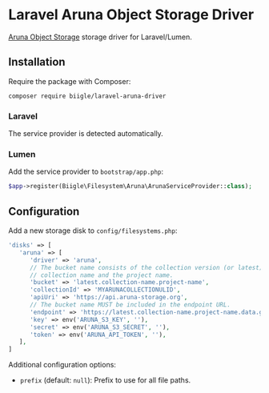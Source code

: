 # Laravel Aruna Object Storage Driver

[Aruna Object Storage](https://aruna-storage.org) storage driver for Laravel/Lumen.

## Installation

Require the package with Composer:

```
composer require biigle/laravel-aruna-driver
```

### Laravel

The service provider is detected automatically.

### Lumen

Add the service provider to `bootstrap/app.php`:
```php
$app->register(Biigle\Filesystem\Aruna\ArunaServiceProvider::class);
```

## Configuration

Add a new storage disk to `config/filesystems.php`:

```php
'disks' => [
   'aruna' => [
      'driver' => 'aruna',
      // The bucket name consists of the collection version (or latest), the
      // collection name and the project name.
      'bucket' => 'latest.collection-name.project-name',
      'collectionId' => 'MYARUNACOLLECTIONULID',
      'apiUri' => 'https://api.aruna-storage.org',
      // The bucket name MUST be included in the endpoint URL.
      'endpoint' => 'https://latest.collection-name.project-name.data.gi.aruna-storage.org'
      'key' => env('ARUNA_S3_KEY', ''),
      'secret' => env('ARUNA_S3_SECRET', ''),
      'token' => env('ARUNA_API_TOKEN', ''),
   ],
]
```

Additional configuration options:

- `prefix` (default: `null`): Prefix to use for all file paths.

